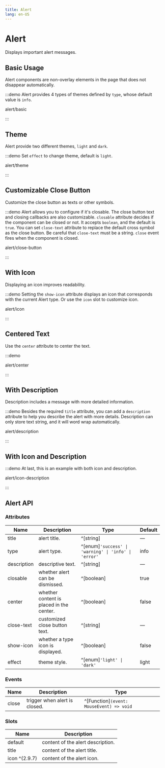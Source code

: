 ```yaml
---
title: Alert
lang: en-US
---
```


# Alert

Displays important alert messages.

## Basic Usage

Alert components are non-overlay elements in the page that does not disappear automatically.

:::demo Alert provides 4 types of themes defined by `type`, whose default value is `info`.

alert/basic

:::

## Theme

Alert provide two different themes, `light` and `dark`.

:::demo Set `effect` to change theme, default is `light`.

alert/theme

:::

## Customizable Close Button

Customize the close button as texts or other symbols.

:::demo Alert allows you to configure if it's closable. The close button text and closing callbacks are also customizable. `closable` attribute decides if the component can be closed or not. It accepts `boolean`, and the default is `true`. You can set `close-text` attribute to replace the default cross symbol as the close button. Be careful that `close-text` must be a string. `close` event fires when the component is closed.

alert/close-button

:::

## With Icon

Displaying an icon improves readability.

:::demo Setting the `show-icon` attribute displays an icon that corresponds with the current Alert type. Or use the `icon` slot to customize icon.

alert/icon

:::

## Centered Text

Use the `center` attribute to center the text.

:::demo

alert/center

:::

## With Description

Description includes a message with more detailed information.

:::demo Besides the required `title` attribute, you can add a `description` attribute to help you describe the alert with more details. Description can only store text string, and it will word wrap automatically.

alert/description

:::

## With Icon and Description

:::demo At last, this is an example with both icon and description.

alert/icon-description

:::

## Alert API

### Attributes

| Name        | Description                              | Type                                                  | Default |
| ----------- | ---------------------------------------- | ----------------------------------------------------- | ------- |
| title       | alert title.                             | ^[string]                                             | —       |
| type        | alert type.                              | ^[enum]`'success' \| 'warning' \| 'info' \| 'error' ` | info    |
| description | descriptive text.                        | ^[string]                                             | —       |
| closable    | whether alert can be dismissed.          | ^[boolean]                                            | true    |
| center      | whether content is placed in the center. | ^[boolean]                                            | false   |
| close-text  | customized close button text.            | ^[string]                                             | —       |
| show-icon   | whether a type icon is displayed.        | ^[boolean]                                            | false   |
| effect      | theme style.                             | ^[enum]`'light' \| 'dark'`                            | light   |

### Events

| Name  | Description                   | Type                                     |
| ----- | ----------------------------- | ---------------------------------------- |
| close | trigger when alert is closed. | ^[Function]`(event: MouseEvent) => void` |

### Slots

| Name          | Description                       |
| ------------- | --------------------------------- |
| default       | content of the alert description. |
| title         | content of the alert title.       |
| icon ^(2.9.7) | content of the alert icon.        |
